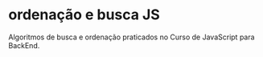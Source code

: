 # ordenação e busca JS
Algoritmos de busca e ordenação praticados no Curso de JavaScript para BackEnd.
